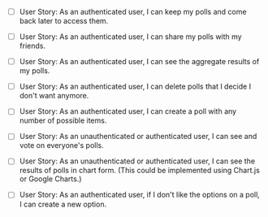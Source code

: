 - [ ] User Story: As an authenticated user, I can keep my polls and come back later to access them.

- [ ] User Story: As an authenticated user, I can share my polls with my friends.

- [ ] User Story: As an authenticated user, I can see the aggregate results of my polls.

- [ ] User Story: As an authenticated user, I can delete polls that I decide I don't want anymore.

- [ ] User Story: As an authenticated user, I can create a poll with any number of possible items.

- [ ] User Story: As an unauthenticated or authenticated user, I can see and vote on everyone's polls.

- [ ] User Story: As an unauthenticated or authenticated user, I can see the results of polls in chart form. (This could be implemented using Chart.js or Google Charts.)

- [ ] User Story: As an authenticated user, if I don't like the options on a poll, I can create a new option.